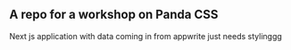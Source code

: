 ## A repo for a workshop on Panda CSS

Next js application with data coming in from appwrite just needs stylinggg

